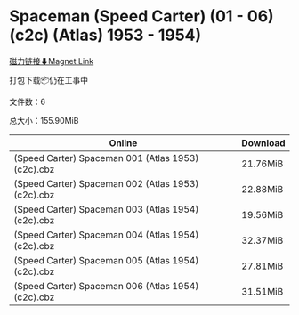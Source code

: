 # Spaceman (Speed Carter) (01 - 06) (c2c) (Atlas) 1953 - 1954)

[磁力链接⬇Magnet Link](magnet:?xt=urn:btih:047d99b2e642412c973427dacf010c25528f3e75&dn=Spaceman%20%28Speed%20Carter%29%20%2801%20-%2006%29%20%28c2c%29%20%28Atlas%29%201953%20-%201954%29)

打包下载📦仍在工事中

文件数：6

总大小：155.90MiB

Online | Download
--- | ---
(Speed Carter) Spaceman 001 (Atlas 1953) (c2c).cbz | 21.76MiB
(Speed Carter) Spaceman 002 (Atlas 1953) (c2c).cbz | 22.88MiB
(Speed Carter) Spaceman 003 (Atlas 1954) (c2c).cbz | 19.56MiB
(Speed Carter) Spaceman 004 (Atlas 1954) (c2c).cbz | 32.37MiB
(Speed Carter) Spaceman 005 (Atlas 1954) (c2c).cbz | 27.81MiB
(Speed Carter) Spaceman 006 (Atlas 1954) (c2c).cbz | 31.51MiB